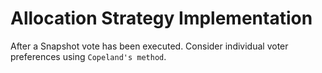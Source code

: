 # Allocation Strategy Implementation

After a Snapshot vote has been executed. Consider individual voter preferences using `Copeland's method`.
